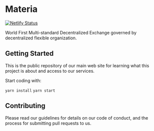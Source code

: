 # Materia

[![Netlify Status](https://api.netlify.com/api/v1/badges/eeb5ea35-7032-411a-b2f5-d127da3f4a9d/deploy-status)](https://app.netlify.com/sites/tender-archimedes-310cf3/deploys)

World First Multi-standard Decentralized Exchange governed by decentralized flexible organization.

## Getting Started

This is the public repository of our main web site for learning what this project is about and access to our services.

Start coding with:

`yarn install` 
`yarn start`


## Contributing

Please read our guidelines for details on our code of conduct, and the process for submitting pull requests to us.

